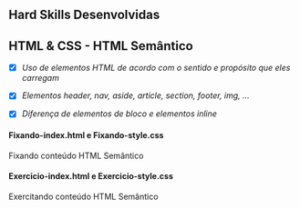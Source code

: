 ## Hard Skills Desenvolvidas

## HTML & CSS - HTML Semântico

- [X] _Uso de elementos HTML de acordo com o sentido e propósito que eles carregam_
- [X] _Elementos header, nav, aside, article, section, footer, img, ..._
- [X] _Diferença de elementos de bloco e elementos inline_



#### Fixando-index.html e Fixando-style.css
Fixando conteúdo HTML Semântico

#### Exercicio-index.html e Exercicio-style.css
Exercitando conteúdo HTML Semântico
